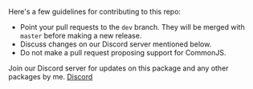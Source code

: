 Here's a few guidelines for contributing to this repo:
* Point your pull requests to the `dev` branch. They will be merged with `master` before making a new release.
* Discuss changes on our Discord server mentioned below.
* Do not make a pull request proposing support for CommonJS.

Join our Discord server for updates on this package and any other packages by me.
[Discord](https://discord.gg/Erf8yj3JP5)
